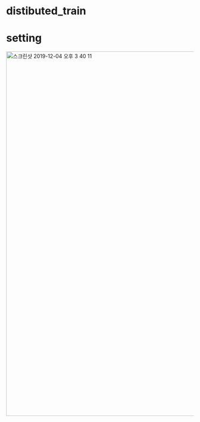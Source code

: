 # distibuted_train

# setting

<img width="980" alt="스크린샷 2019-12-04 오후 3 40 11" src="https://user-images.githubusercontent.com/26562858/70119143-fc38fa80-16ac-11ea-9b42-c9381d9725dc.png" style="max-width:100%;">
